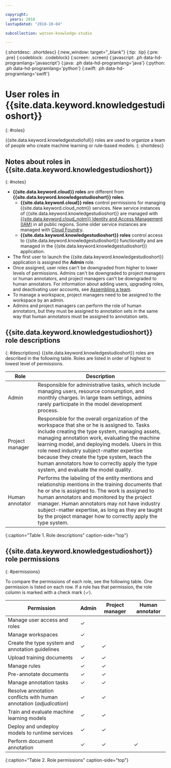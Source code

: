 ```yaml
---

copyright:
  years: 2018
lastupdated: "2018-10-04"

subcollection: watson-knowledge-studio

---
```


{:shortdesc: .shortdesc}
{:new_window: target="_blank"}
{:tip: .tip}
{:pre: .pre}
{:codeblock: .codeblock}
{:screen: .screen}
{:javascript: .ph data-hd-programlang='javascript'}
{:java: .ph data-hd-programlang='java'}
{:python: .ph data-hd-programlang='python'}
{:swift: .ph data-hd-programlang='swift'}

# User roles in {{site.data.keyword.knowledgestudioshort}}
{: #roles}

{{site.data.keyword.knowledgestudiofull}} roles are used to organize a team of people who create machine learning or rule-based models.
{: shortdesc}

## Notes about roles in {{site.data.keyword.knowledgestudioshort}}
{: #notes}

- **{{site.data.keyword.cloud}} roles** are different from **{{site.data.keyword.knowledgestudioshort}} roles**.
  - **{{site.data.keyword.cloud}} roles** control permissions for managing {{site.data.keyword.cloud_notm}} services. New service instances of {{site.data.keyword.knowledgestudioshort}} are managed with [{{site.data.keyword.cloud_notm}} Identity and Access Management (IAM)](https://cloud.ibm.com/docs/iam/index.html#iamoverview) in all public regions. Some older service instances are managed with [Cloud Foundry](https://cloud.ibm.com/docs/iam/cfaccess.html#cfaccess).
  - **{{site.data.keyword.knowledgestudioshort}} roles** control access to {{site.data.keyword.knowledgestudioshort}} functionality and are managed in the {{site.data.keyword.knowledgestudioshort}} application.
- The first user to launch the {{site.data.keyword.knowledgestudioshort}} application is assigned the **Admin** role.
- Once assigned, user roles can't be downgraded from higher to lower levels of permissions. Admins can't be downgraded to project managers or human annotators, and project managers can't be downgraded to human annotators. For information about adding users, upgrading roles, and deactivating user accounts, see [Assembling a team](/docs/services/watson-knowledge-studio/team.html).
- To manage a workspace, project managers need to be assigned to the workspace by an admin.
- Admins and project managers can perform the role of human annotators, but they must be assigned to annotation sets in the same way that human annotators must be assigned to annotation sets.

## {{site.data.keyword.knowledgestudioshort}} role descriptions
{: #descriptions}
{{site.data.keyword.knowledgestudioshort}} roles are described in the following table. Roles are listed in order of highest to lowest level of permissions.

| Role | Description |
|------|-------------|
| Admin | Responsible for administrative tasks, which include managing users, resource consumption, and monthly charges. In large team settings, admins rarely participate in the model development process.
| Project manager | Responsible for the overall organization of the workspace that she or he is assigned to. Tasks include creating the type system, managing assets, managing annotation work, evaluating the machine learning model, and deploying models. Users in this role need industry subject-matter expertise because they create the type system, teach the human annotators how to correctly apply the type system, and evaluate the model quality. |
| Human annotator | Performs the labeling of the entity mentions and relationship mentions in the training documents that he or she is assigned to. The work is assigned to human annotators and monitored by the project manager. Human annotators may not have industry subject-matter expertise, as long as they are taught by the project manager how to correctly apply the type system. |
{:caption="Table 1. Role descriptions" caption-side="top"}

## {{site.data.keyword.knowledgestudioshort}} role permissions
{: #permissions}

To compare the permissions of each role, see the following table. One permission is listed on each row. If a role has that permission, the role column is marked with a check mark (&checkmark;).

| Permission | Admin | Project manager | Human annotator |
|------------|-------|-----------------|-----------------|
| Manage user access and roles | &checkmark; |  |  |
| Manage workspaces | &checkmark; |  |  |
| Create the type system and annotation guidelines | &checkmark; | &checkmark; |  |
| Upload training documents | &checkmark; | &checkmark; |  |
| Manage rules | &checkmark; | &checkmark; |  |
| Pre-annotate documents | &checkmark; | &checkmark; |  |
| Manage annotation tasks | &checkmark; | &checkmark; |  |
| Resolve annotation conflicts with human annotation (*adjudication*) | &checkmark; | &checkmark; |  |
| Train and evaluate machine learning models | &checkmark; | &checkmark; |  |
| Deploy and undeploy models to runtime services | &checkmark; | &checkmark; |  |
| Perform document annotation | &checkmark; | &checkmark; | &checkmark; |
{:caption="Table 2. Role permissions" caption-side="top"}
